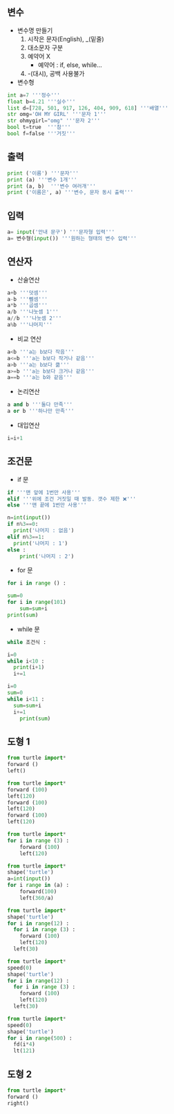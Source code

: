 ## **변수**
- 변수명 만들기
	1. 시작은 문자(English), _(밑줄)
	2. 대소문자 구분
	3. 예약어 X
		- 예약어 : if, else, while...
	4. -(대시), 공백 사용불가
- 변수형
```python
int a=7 '''정수'''
float b=4.21 '''실수''' 
list d=[728, 501, 917, 126, 404, 909, 618] '''배열'''
str omg='OH MY GIRL' '''문자 1'''
str ohmygirl="omg" '''문자 2'''
bool t=true  '''참'''
bool f=false '''거짓'''
```

## **출력**
```python
print ('이름') '''문자'''
print (a) '''변수 1개'''
print (a, b)  '''변수 여러개'''
print ('이름은', a) '''변수, 문자 동시 출력'''
```
## **입력**
```python
a= input('안내 문구') '''문자형 입력'''
a= 변수형(input()) '''원하는 형태의 변수 입력'''
```
## **연산자**
- 산술연산
```python
a+b '''덧셈'''
a-b '''뻴셈'''
a*b '''곱셈'''
a/b '''나눗셈 1'''
a//b '''나눗셈 2'''
a%b '''나머지'''
```
- 비교 연산
 ```python
a<b '''a는 b보다 작음'''
a<=b '''a는 b보다 작거나 같음'''
a>b '''a는 b보다 큶'''
a>=b '''a는 b보다 크거나 같음'''
a==b '''a는 b와 같음'''
 ```
- 논리연산
```python
a and b '''둘다 만족'''
a or b '''하나만 만족'''
```

- 대입연산
```python
i=i+1
```

## 조건문
- if 문
```python
if '''맨 앞에 1번만 사용'''
elif '''위에 조건 거짓일 때 발동. 갯수 제한 ❌️'''
else '''맨 끝에 1번만 사용'''
```
```python
n=int(input())
if n%3==0:
  print('나머지 : 없음')
elif n%3==1:
  print('나머지 : 1')
else :
	print('나머지 : 2')
```
- for 문
```python
for i in range () :
```
```python
sum=0
for i in range(101)
	sum=sum+i
print(sum)
```
- while 문
```python
while 조건식 :
```
```python
i=0
while i<10 :
  print(i+1)
  i+=1
```
```python
i=0
sum=0
while i<11 :
  sum=sum+i
  i+=1
	print(sum)
```
## 도형 1
```python
from turtle import*
forward ()
left()
```
```python
from turtle import*
forward (100)
left(120)
forward (100)
left(120)
forward (100)
left(120)
```
```python
from turtle import*
for i in range (3) :
	forward (100)
	left(120)
```
```python
from turtle import*
shape('turtle')
a=int(input())
for i range in (a) :
	forward(100)
	left(360/a)
```
```python
from turtle import*
shape('turtle')
for i in range(12) :
  for i in range (3) :
  	forward (100)
  	left(120)
  left(30)
```
```python
from turtle import*
speed(0)
shape('turtle')
for i in range(12) :
  for i in range (3) :
  	forward (100)
  	left(120)
  left(30)
```
```python
from turtle import*
speed(0)
shape('turtle')
for i in range(500) :
  fd(i*4)
  lt(121)
```

## 도형 2
```python
from turtle import*
forward ()
right()
```
